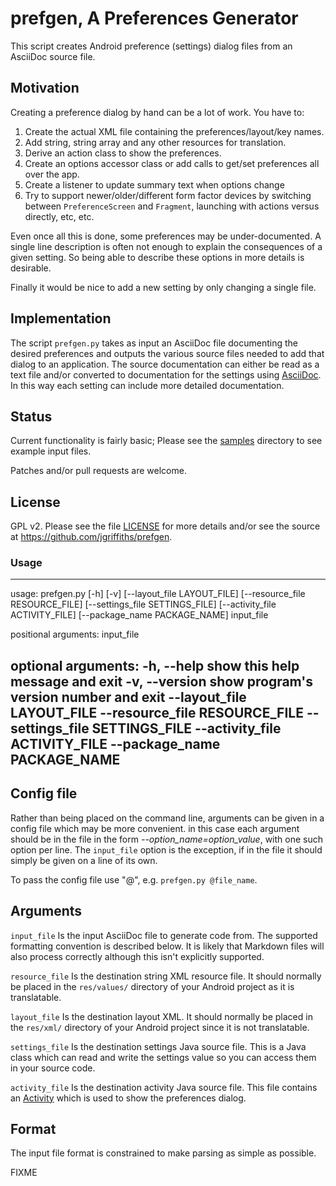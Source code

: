 # prefgen, A Preferences Generator

This script creates Android preference (settings) dialog files
from an AsciiDoc source file.

## Motivation

Creating a preference dialog by hand can be a lot of work. You have to:

1. Create the actual XML file containing the preferences/layout/key names.
2. Add string, string array and any other resources for translation.
3. Derive an action class to show the preferences.
4. Create an options accessor class or add calls to get/set preferences all
   over the app.
5. Create a listener to update summary text when options change
6. Try to support newer/older/different form factor devices by switching
   between `PreferenceScreen` and `Fragment`, launching with actions versus
   directly, etc, etc.

Even once all this is done, some preferences may be under-documented. A single
line description is often not enough to explain the consequences of a given
setting. So being able to describe these options in more details is desirable.

Finally it would be nice to add a new setting by only changing a single file.

## Implementation

The script `prefgen.py` takes as input an AsciiDoc file documenting the
desired preferences and outputs the various source files needed to add that
dialog to an application. The source documentation can either be read as
a text file and/or converted to documentation for the settings
using [AsciiDoc](http://www.methods.co.nz/asciidoc/). In this way each setting
can include more detailed documentation.

## Status

Current functionality is fairly basic; Please see the [samples](./samples/)
directory to see example input files.

Patches and/or pull requests are welcome.

## License

GPL v2. Please see the file [LICENSE](./LICENSE) for more details and/or see the source
at https://github.com/jgriffiths/prefgen.

### Usage

----
usage: prefgen.py [-h] [-v] [--layout_file LAYOUT_FILE]
                  [--resource_file RESOURCE_FILE]
                  [--settings_file SETTINGS_FILE]
                  [--activity_file ACTIVITY_FILE]
                  [--package_name PACKAGE_NAME]
                  input_file

positional arguments:
  input_file

optional arguments:
  -h, --help            show this help message and exit
  -v, --version         show program's version number and exit
  --layout_file LAYOUT_FILE
  --resource_file RESOURCE_FILE
  --settings_file SETTINGS_FILE
  --activity_file ACTIVITY_FILE
  --package_name PACKAGE_NAME
----

## Config file

Rather than being placed on the command line, arguments can be given in
a config file which may be more convenient. in this case each argument
should be in the file in the form *--option_name=option_value*, with
one such option per line. The `input_file` option is the exception, if
in the file it should simply be given on a line of its own.

To pass the config file use "@", e.g. `prefgen.py @file_name`.

## Arguments

`input_file` Is the input AsciiDoc file to generate code from. The supported
formatting convention is described below. It is likely that Markdown files
will also process correctly although this isn't explicitly supported.

`resource_file` Is the destination string XML resource file. It should
normally be placed in the `res/values/` directory of your Android project
as it is translatable.

`layout_file` Is the destination layout XML. It should normally be placed in
the `res/xml/` directory of your Android project since it is not translatable.

`settings_file` Is the destination settings Java source file. This is a Java
class which can read and write the settings value so you can access them in
your source code.

`activity_file` Is the destination activity Java source file. This file
contains an
[Activity](https://developer.android.com/reference/android/preference/PreferenceActivity.html)
which is used to show the preferences dialog.

## Format

The input file format is constrained to make parsing as simple as possible.

FIXME
